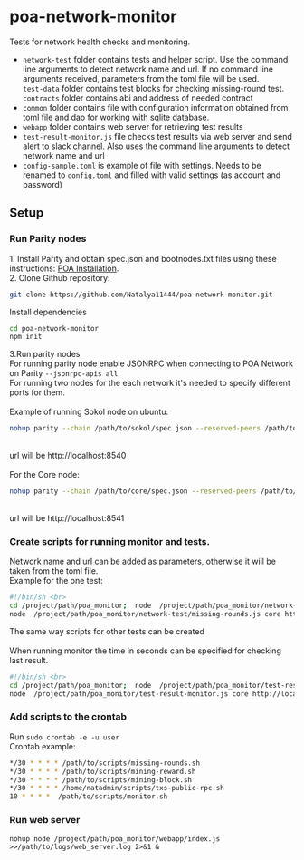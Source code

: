 # poa-network-monitor

Tests for network health checks and monitoring.
<br>
<ul>
<li><code>network-test</code> folder contains tests and helper script. 
Use the command line arguments to detect network name and url. 
If no command line arguments received, parameters from the toml file will be used. <br>
<code>test-data</code> folder contains test blocks for checking missing-round test. <br>
<code>contracts</code> folder contains abi and address of needed contract
</li>
<li><code>common</code> folder contains file with configuration information obtained from toml file and dao 
for working with sqlite database.
</li>
<li><code>webapp</code> folder contains web server for retrieving test results
</li>
<li><code>test-result-monitor.js</code> file checks test results via web server and send alert to slack channel. 
Also uses the command line arguments to detect network name and url</li>
<li><code>config-sample.toml</code> is example of file with settings. Needs to be renamed to <code>config.toml</code> 
and filled with valid settings (as account and password)  </li>
</ul>
<h2>Setup</h2>

<h3>Run Parity nodes</h3>
1. Install Parity and obtain spec.json and bootnodes.txt files using these instructions: <a href="https://github.com/poanetwork/wiki/wiki/POA-Installation">POA Installation</a>.<br>
2. Clone Github repository:

```sh
git clone https://github.com/Natalya11444/poa-network-monitor.git
```
Install dependencies <br>

```sh
cd poa-network-monitor 
npm init
```
3.Run parity nodes <br>
For running parity node enable JSONRPC when connecting to POA Network on Parity <code>--jsonrpc-apis all</code><br>
For running two nodes for the each network it's needed to specify different ports for them. <br><br>
Example of running Sokol node on ubuntu:<br>

```sh
nohup parity --chain /path/to/sokol/spec.json --reserved-peers /path/to/sokol/bootnodes.txt --jsonrpc-apis all --port 30300 --jsonrpc-port 8540 --ws-port 8450 --ui-port 8180 --no-ipc > /path/to/logs/parity-sokol.log 2>&1 &
```

<br>url will be http://localhost:8540<br><br>
For the Core node:<br>

```sh
nohup parity --chain /path/to/core/spec.json --reserved-peers /path/to/core/bootnodes.txt --jsonrpc-apis all --port 30301 --jsonrpc-port 8541 --ws-port 8451 --ui-port 8181 --no-ipc > /path/to/logs/parity-core.log 2>&1 &
```

<br>url will be http://localhost:8541


<h3>Create scripts for running monitor and tests. </h3>
Network name and url can be added as parameters, otherwise it will be taken from the toml file. <br>
Example for the one test: <br>

```sh
#!/bin/sh <br>
cd /project/path/poa_monitor;  node  /project/path/poa_monitor/network-test/missing-rounds.js sokol http://localhost:8540 >> /path/to/logs/missing-rounds-sokol-log 2>&1;
node  /project/path/poa_monitor/network-test/missing-rounds.js core http://localhost:8541 >> /path/to/logs/missing-rounds-core-log 2>&1;
```

The same way scripts for other tests can be created <br><br>
When running monitor the time in seconds can be specified for checking last result. <br>

```sh
#!/bin/sh <br>
cd /project/path/poa_monitor;  node  /project/path/poa_monitor/test-result-monitor.js sokol http://localhost:8540 2400 >>/path/to/logs/monitor-sokol-log 2>&1;
node  /project/path/poa_monitor/test-result-monitor.js core http://localhost:8541 2400 >>/path/to/logs/monitor-core-log 2>&1
```

<h3>Add scripts to the crontab </h3>
Run <code>sudo crontab -e -u user</code> <br>
Crontab example: 

```sh
*/30 * * * * /path/to/scripts/missing-rounds.sh 
*/30 * * * * /path/to/scripts/mining-reward.sh 
*/30 * * * * /path/to/scripts/mining-block.sh 
*/30 * * * * /home/natadmin/scripts/txs-public-rpc.sh
10 * * * *  /path/to/scripts/monitor.sh 
```
<h3>Run web server </h3>
<code>nohup node /project/path/poa_monitor/webapp/index.js >>/path/to/logs/web_server.log 2>&1 & </code>